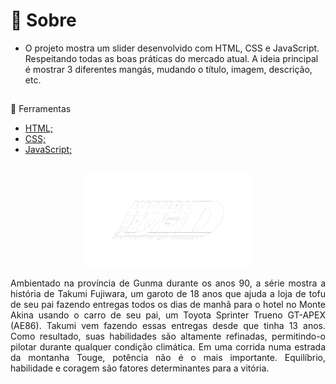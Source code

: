 # 🚨 Sobre
- O projeto mostra um slider desenvolvido com HTML, CSS e JavaScript. Respeitando todas as boas práticas do mercado atual. 
A ideia principal é mostrar 3 diferentes mangás, mudando o título, imagem, descrição, etc.

##

🔨 Ferramentas
- [HTML;](https://developer.mozilla.org/pt-BR/docs/Web/HTML)
- [CSS;](https://developer.mozilla.org/pt-BR/docs/Web/CSS)
- [JavaScript;](https://developer.mozilla.org/pt-BR/docs/Web/JavaScript)

##

<div align="center">
  <img src="src/image/logo.png" height="150px">
  <p align="justify">Ambientado na província de Gunma durante os anos 90, a série mostra a história de Takumi Fujiwara, um garoto de 18 anos que ajuda a loja de tofu de seu pai fazendo entregas todos os dias de manhã para o hotel no Monte Akina usando o carro de seu pai, um Toyota Sprinter Trueno GT-APEX (AE86). Takumi vem fazendo essas entregas desde que tinha 13 anos. Como resultado, suas habilidades são altamente refinadas, permitindo-o pilotar durante qualquer condição climática. Em uma corrida numa estrada da montanha Touge, potência não é o mais importante. Equilíbrio, habilidade e coragem são fatores determinantes para a vitória.</p>
</div>
